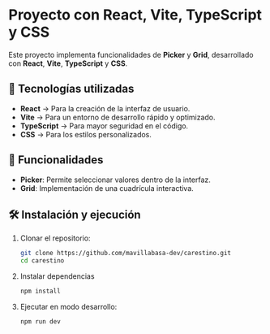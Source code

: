 # Proyecto con React, Vite, TypeScript y CSS

Este proyecto implementa funcionalidades de **Picker** y **Grid**, desarrollado con **React**, **Vite**, **TypeScript** y **CSS**.

## 🚀 Tecnologías utilizadas

- **React** → Para la creación de la interfaz de usuario.  
- **Vite** → Para un entorno de desarrollo rápido y optimizado.  
- **TypeScript** → Para mayor seguridad en el código.  
- **CSS** → Para los estilos personalizados.  

## 📌 Funcionalidades

- **Picker**: Permite seleccionar valores dentro de la interfaz.  
- **Grid**: Implementación de una cuadrícula interactiva.  

## 🛠 Instalación y ejecución

1. Clonar el repositorio:

   ```sh
   git clone https://github.com/mavillabasa-dev/carestino.git
   cd carestino

2. Instalar dependencias
    ```sh
    npm install
    ```
3. Ejecutar en modo desarrollo:
    ```sh
    npm run dev
    ```

